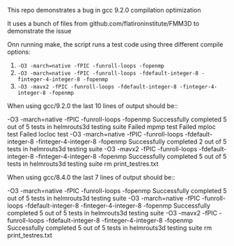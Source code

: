 This repo demonstrates a bug in gcc 9.2.0 compilation optimization

It uses a bunch of files from github.com/flatironinstitute/FMM3D to
demonstrate the issue

Onn running make, the script 
runs a test code using three different compile options:

1. `-O3 -march=native -fPIC -funroll-loops -fopenmp`
2. `-O3 -march=native -fPIC -funroll-loops -fdefault-integer-8 -finteger-4-integer-8 -fopenmp`
3. `-O3 -mavx2 -fPIC -funroll-loops -fdefault-integer-8 -finteger-4-integer-8 -fopenmp`

When using gcc/9.2.0 the last 10 lines of output should be:: 

   -O3 -march=native -fPIC -funroll-loops -fopenmp
  Successfully completed 5 out of 5 tests in helmrouts3d testing suite
   Failed mpmp test
   Failed mploc test
   Failed locloc test
   -O3 -march=native -fPIC -funroll-loops -fdefault-integer-8 -finteger-4-integer-8 -fopenmp
  Successfully completed 2 out of 5 tests in helmrouts3d testing suite
   -O3 -mavx2 -fPIC -funroll-loops -fdefault-integer-8 -finteger-4-integer-8 -fopenmp
  Successfully completed 5 out of 5 tests in helmrouts3d testing suite
  rm print_testres.txt

When using gcc/8.4.0 the last 7 lines of output should be:: 

   -O3 -march=native -fPIC -funroll-loops -fopenmp
  Successfully completed 5 out of 5 tests in helmrouts3d testing suite
   -O3 -march=native -fPIC -funroll-loops -fdefault-integer-8 -finteger-4-integer-8 -fopenmp
  Successfully completed 5 out of 5 tests in helmrouts3d testing suite
   -O3 -mavx2 -fPIC -funroll-loops -fdefault-integer-8 -finteger-4-integer-8 -fopenmp
  Successfully completed 5 out of 5 tests in helmrouts3d testing suite
  rm print_testres.txt
